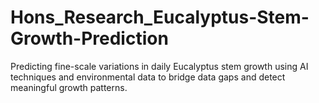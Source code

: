 # Hons_Research_Eucalyptus-Stem-Growth-Prediction
Predicting fine-scale variations in daily Eucalyptus stem growth using AI techniques and environmental data to bridge data gaps and detect meaningful growth patterns.

